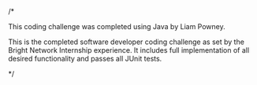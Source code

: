 /*

This coding challenge was completed using Java by Liam Powney.

This is the completed software developer coding challenge as 
set by the Bright Network Internship experience. 
It includes full implementation of all desired functionality 
and passes all JUnit tests.

*/
